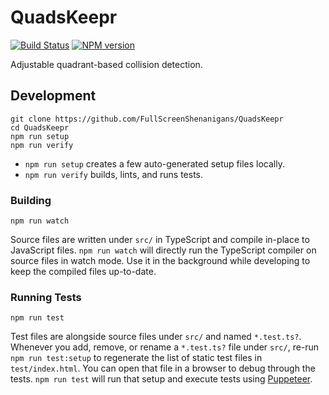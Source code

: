 <!-- {{Top}} -->
# QuadsKeepr
[![Build Status](https://travis-ci.org/FullScreenShenanigans/QuadsKeepr.svg?branch=master)](https://travis-ci.org/FullScreenShenanigans/QuadsKeepr)
[![NPM version](https://badge.fury.io/js/quadskeepr.svg)](http://badge.fury.io/js/quadskeepr)

Adjustable quadrant-based collision detection.
<!-- {{/Top}} -->

<!-- {{Development}} -->
## Development

```
git clone https://github.com/FullScreenShenanigans/QuadsKeepr
cd QuadsKeepr
npm run setup
npm run verify
```

* `npm run setup` creates a few auto-generated setup files locally.
* `npm run verify` builds, lints, and runs tests.

### Building

```shell
npm run watch
```

Source files are written under `src/` in TypeScript and compile in-place to JavaScript files.
`npm run watch` will directly run the TypeScript compiler on source files in watch mode.
Use it in the background while developing to keep the compiled files up-to-date.

### Running Tests

```shell
npm run test
```

Test files are alongside source files under `src/` and named `*.test.ts?`.
Whenever you add, remove, or rename a `*.test.ts?` file under `src/`, re-run `npm run test:setup` to regenerate the list of static test files in `test/index.html`.
You can open that file in a browser to debug through the tests.
`npm run test` will run that setup and execute tests using [Puppeteer](https://github.com/GoogleChrome/puppeteer).
<!-- {{/Development}} -->
